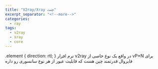 ```yaml
---
title: "V2ray/Xray چست"
excerpt_separator: "<!--more-->"
categories:
  - ray
tags:
  - v2ray
  - xray
  - core
---
```

.element { direction: rtl; }
نرم افزار v2ray در واقع یک نوع خاصی از vP×N برای فایروال قدرتمند چین هست که قابلیت عبور از هر نوع سانسوری رو داره

